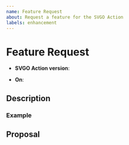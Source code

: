 ```yaml
---
name: Feature Request
about: Request a feature for the SVGO Action
labels: enhancement
---
```


# Feature Request

<!-- The version of the action you're using -->
- **SVGO Action version**: <!-- e.g. v1.1.0 -->

<!-- The context in which the action is running -->
- **On**: <!-- choose from: 'push', 'pull_request' -->

## Description

<!--
A short description explaining the feature request and a motivation for why the
feature is useful.
-->

### Example

<!-- Provide a concrete example use case for the requested feature -->

## Proposal

<!--
If possible, provide a formal specification of the feature request. This should
describe in detail how you would define the behaviour of the feature, including
how to handle edge cases.
-->
